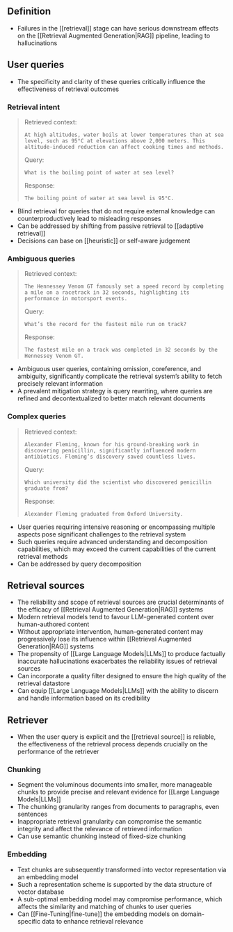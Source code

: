 ## Definition

- Failures in the [[retrieval]] stage can have serious downstream effects on the [[Retrieval Augmented Generation|RAG]] pipeline, leading to hallucinations

##  User queries

- The specificity and clarity of these queries critically influence the effectiveness of retrieval outcomes

### Retrieval intent

> Retrieved context:
> ```
> At high altitudes, water boils at lower temperatures than at sea level, such as 95°C at elevations above 2,000 meters. This altitude-induced reduction can affect cooking times and methods.
> ```
> Query:
> ```
> What is the boiling point of water at sea level?
> ```
> Response:
> ```
> The boiling point of water at sea level is 95°C.
> ```

- Blind retrieval for queries that do not require external knowledge can counterproductively lead to misleading responses
- Can be addressed by shifting from passive retrieval to [[adaptive retrieval]]
- Decisions can base on [[heuristic]] or self-aware judgement

### Ambiguous queries

> Retrieved context: 
> ```
> The Hennessey Venom GT famously set a speed record by completing a mile on a racetrack in 32 seconds, highlighting its performance in motorsport events.
> ```
> Query: 
> ```
> What’s the record for the fastest mile run on track?
> ```
> Response:
> ```
> The fastest mile on a track was completed in 32 seconds by the Hennessey Venom GT.
> ```

- Ambiguous user queries, containing omission, coreference, and ambiguity, significantly complicate the retrieval system’s ability to fetch precisely relevant information
- A prevalent mitigation strategy is query rewriting, where queries are refined and decontextualized to better match relevant documents

### Complex queries

> Retrieved context:
> ```
> Alexander Fleming, known for his ground-breaking work in discovering penicillin, significantly influenced modern antibiotics. Fleming’s discovery saved countless lives.
> ```
> Query:
> ```
> Which university did the scientist who discovered penicillin graduate from?
> ```
> Response:
> ```
> Alexander Fleming graduated from Oxford University.
> ```

- User queries requiring intensive reasoning or encompassing multiple aspects pose significant challenges to the retrieval system
- Such queries require advanced understanding and decomposition capabilities, which may exceed the current capabilities of the current retrieval methods
- Can be addressed by query decomposition

## Retrieval sources

- The reliability and scope of retrieval sources are crucial determinants of the efficacy of [[Retrieval Augmented Generation|RAG]] systems
- Modern retrieval models tend to favour LLM-generated content over human-authored content
- Without appropriate intervention, human-generated content may progressively lose its influence within [[Retrieval Augmented Generation|RAG]] systems
- The propensity of [[Large Language Models|LLMs]] to produce factually inaccurate hallucinations exacerbates the reliability issues of retrieval sources
- Can incorporate a quality filter designed to ensure the high quality of the retrieval datastore
- Can equip [[Large Language Models|LLMs]] with the ability to discern and handle information based on its credibility

## Retriever

- When the user query is explicit and the [[retrieval source]] is reliable, the effectiveness of the retrieval process depends crucially on the performance of the retriever

### Chunking 

- Segment the voluminous documents into smaller, more manageable chunks to provide precise and relevant evidence for [[Large Language Models|LLMs]]
- The chunking granularity ranges from documents to paragraphs, even sentences
- Inappropriate retrieval granularity can compromise the semantic integrity and affect the relevance of retrieved information
- Can use semantic chunking instead of fixed-size chunking

### Embedding

- Text chunks are subsequently transformed into vector representation via an embedding model
- Such a representation scheme is supported by the data structure of vector database
- A sub-optimal embedding model may compromise performance, which affects the similarity and matching of chunks to user queries
- Can [[Fine-Tuning|fine-tune]] the embedding models on domain-specific data to enhance retrieval relevance
